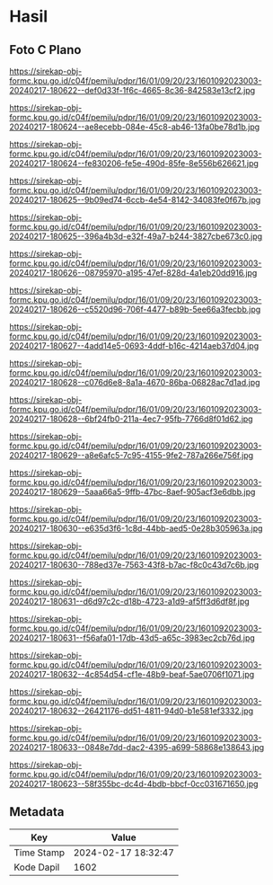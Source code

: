 # Hasil

## Foto C Plano

https://sirekap-obj-formc.kpu.go.id/c04f/pemilu/pdpr/16/01/09/20/23/1601092023003-20240217-180622--def0d33f-1f6c-4665-8c36-842583e13cf2.jpg

https://sirekap-obj-formc.kpu.go.id/c04f/pemilu/pdpr/16/01/09/20/23/1601092023003-20240217-180624--ae8ecebb-084e-45c8-ab46-13fa0be78d1b.jpg

https://sirekap-obj-formc.kpu.go.id/c04f/pemilu/pdpr/16/01/09/20/23/1601092023003-20240217-180624--fe830206-fe5e-490d-85fe-8e556b626621.jpg

https://sirekap-obj-formc.kpu.go.id/c04f/pemilu/pdpr/16/01/09/20/23/1601092023003-20240217-180625--9b09ed74-6ccb-4e54-8142-34083fe0f67b.jpg

https://sirekap-obj-formc.kpu.go.id/c04f/pemilu/pdpr/16/01/09/20/23/1601092023003-20240217-180625--396a4b3d-e32f-49a7-b244-3827cbe673c0.jpg

https://sirekap-obj-formc.kpu.go.id/c04f/pemilu/pdpr/16/01/09/20/23/1601092023003-20240217-180626--08795970-a195-47ef-828d-4a1eb20dd916.jpg

https://sirekap-obj-formc.kpu.go.id/c04f/pemilu/pdpr/16/01/09/20/23/1601092023003-20240217-180626--c5520d96-706f-4477-b89b-5ee66a3fecbb.jpg

https://sirekap-obj-formc.kpu.go.id/c04f/pemilu/pdpr/16/01/09/20/23/1601092023003-20240217-180627--4add14e5-0693-4ddf-b16c-4214aeb37d04.jpg

https://sirekap-obj-formc.kpu.go.id/c04f/pemilu/pdpr/16/01/09/20/23/1601092023003-20240217-180628--c076d6e8-8a1a-4670-86ba-06828ac7d1ad.jpg

https://sirekap-obj-formc.kpu.go.id/c04f/pemilu/pdpr/16/01/09/20/23/1601092023003-20240217-180628--6bf24fb0-211a-4ec7-95fb-7766d8f01d62.jpg

https://sirekap-obj-formc.kpu.go.id/c04f/pemilu/pdpr/16/01/09/20/23/1601092023003-20240217-180629--a8e6afc5-7c95-4155-9fe2-787a266e756f.jpg

https://sirekap-obj-formc.kpu.go.id/c04f/pemilu/pdpr/16/01/09/20/23/1601092023003-20240217-180629--5aaa66a5-9ffb-47bc-8aef-905acf3e6dbb.jpg

https://sirekap-obj-formc.kpu.go.id/c04f/pemilu/pdpr/16/01/09/20/23/1601092023003-20240217-180630--e635d3f6-1c8d-44bb-aed5-0e28b305963a.jpg

https://sirekap-obj-formc.kpu.go.id/c04f/pemilu/pdpr/16/01/09/20/23/1601092023003-20240217-180630--788ed37e-7563-43f8-b7ac-f8c0c43d7c6b.jpg

https://sirekap-obj-formc.kpu.go.id/c04f/pemilu/pdpr/16/01/09/20/23/1601092023003-20240217-180631--d6d97c2c-d18b-4723-a1d9-af5ff3d6df8f.jpg

https://sirekap-obj-formc.kpu.go.id/c04f/pemilu/pdpr/16/01/09/20/23/1601092023003-20240217-180631--f56afa01-17db-43d5-a65c-3983ec2cb76d.jpg

https://sirekap-obj-formc.kpu.go.id/c04f/pemilu/pdpr/16/01/09/20/23/1601092023003-20240217-180632--4c854d54-cf1e-48b9-beaf-5ae0706f1071.jpg

https://sirekap-obj-formc.kpu.go.id/c04f/pemilu/pdpr/16/01/09/20/23/1601092023003-20240217-180632--26421176-dd51-4811-94d0-b1e581ef3332.jpg

https://sirekap-obj-formc.kpu.go.id/c04f/pemilu/pdpr/16/01/09/20/23/1601092023003-20240217-180633--0848e7dd-dac2-4395-a699-58868e138643.jpg

https://sirekap-obj-formc.kpu.go.id/c04f/pemilu/pdpr/16/01/09/20/23/1601092023003-20240217-180623--58f355bc-dc4d-4bdb-bbcf-0cc031671650.jpg


## Metadata

| Key        | Value               |
| ---------- | ------------------- |
| Time Stamp | 2024-02-17 18:32:47 |
| Kode Dapil | 1602                |




